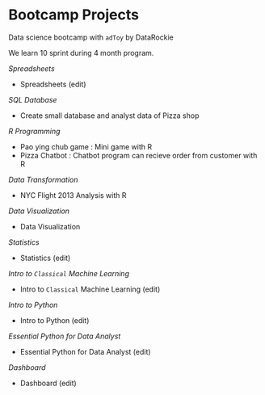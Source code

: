 # Bootcamp Projects

Data science bootcamp with `adToy` by DataRockie

We learn 10 sprint during 4 month program.

*Spreadsheets*
- Spreadsheets (edit)

*SQL Database*
- Create small database and analyst data of Pizza shop

*R Programming*
- Pao ying chub game : Mini game with R
- Pizza Chatbot : Chatbot program can recieve order from customer with R

*Data Transformation*
- NYC Flight 2013 Analysis with R

*Data Visualization*
- Data Visualization

*Statistics*
- Statistics (edit)

*Intro to `Classical` Machine Learning*
- Intro to `Classical` Machine Learning (edit)

*Intro to Python*
- Intro to Python (edit)

*Essential Python for Data Analyst*
- Essential Python for Data Analyst (edit)

*Dashboard*
- Dashboard (edit)
